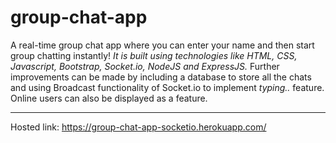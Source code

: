 # group-chat-app

A real-time group chat app where you can enter your name and then start group chatting instantly!
*It is built using technologies like HTML, CSS, Javascript, Bootstrap, Socket.io, NodeJS and ExpressJS.*
Further improvements can be made by including a database to store all the chats and using Broadcast functionality of Socket.io to implement *typing..* feature. Online users can also be displayed as a feature.

------------------------------------------------------------

Hosted link: https://group-chat-app-socketio.herokuapp.com/
 
